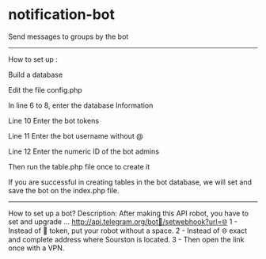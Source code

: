 # notification-bot
Send messages to groups by the bot


________
How to set up :

Build a database

Edit the file config.php

In line 6 to 8, enter the database Information

Line 10 Enter the bot tokens

Line 11 Enter the bot username without @

Line 12 Enter the numeric ID of the bot admins

Then run the table.php file once to create it

If you are successful in creating tables in the bot database, we will set and save the bot on the index.php file.

__________
How to set up a bot?
Description: After making this API robot, you have to set and upgrade ...
http://api.telegram.org/bot🤖/setwebhook?url=🌐
1 - Instead of 🤖 token, put your robot without a space.
2 - Instead of 🌐 exact and complete address where Sourston is located.
3 - Then open the link once with a VPN.












